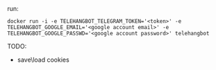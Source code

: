 run:

`docker run -i -e TELEHANGBOT_TELEGRAM_TOKEN='<token>' -e TELEHANGBOT_GOOGLE_EMAIL='<google account email>' -e TELEHANGBOT_GOOGLE_PASSWD='<google account password>' telehangbot`

TODO:

- save\load cookies
